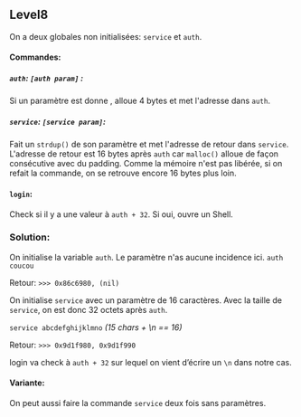 ## Level8

On a deux globales non initialisées: `service` et `auth`.

#### Commandes:

##### `auth`: `[auth param]` : 

Si un paramètre est donne , alloue 4 bytes et met l'adresse dans `auth`.

##### `service`: `[service param]`:

Fait un `strdup()` de son paramètre et met l'adresse de retour dans `service`. L'adresse de retour est 16 bytes après `auth` car `malloc()` alloue de façon consécutive avec du padding. Comme la mémoire n'est pas libérée, si on refait la commande, on se retrouve encore 16 bytes plus loin.

#### `login`: 

Check si il y a une valeur à `auth + 32`. Si oui, ouvre un Shell.

### Solution:

On initialise la variable `auth`. Le paramètre n'as aucune incidence ici.
`auth coucou` 

Retour: `>>> 0x86c6980, (nil)`

On initialise `service` avec un paramètre de 16 caractères. Avec la taille de `service`, on est donc 32 octets après `auth`.

`service abcdefghijklmno` *(15 chars + \n == 16)*

Retour: `>>> 0x9d1f980, 0x9d1f990`

login va check à `auth + 32` sur lequel on vient d’écrire un `\n` dans notre cas.

#### Variante:

On peut aussi faire la commande `service` deux fois sans paramètres.